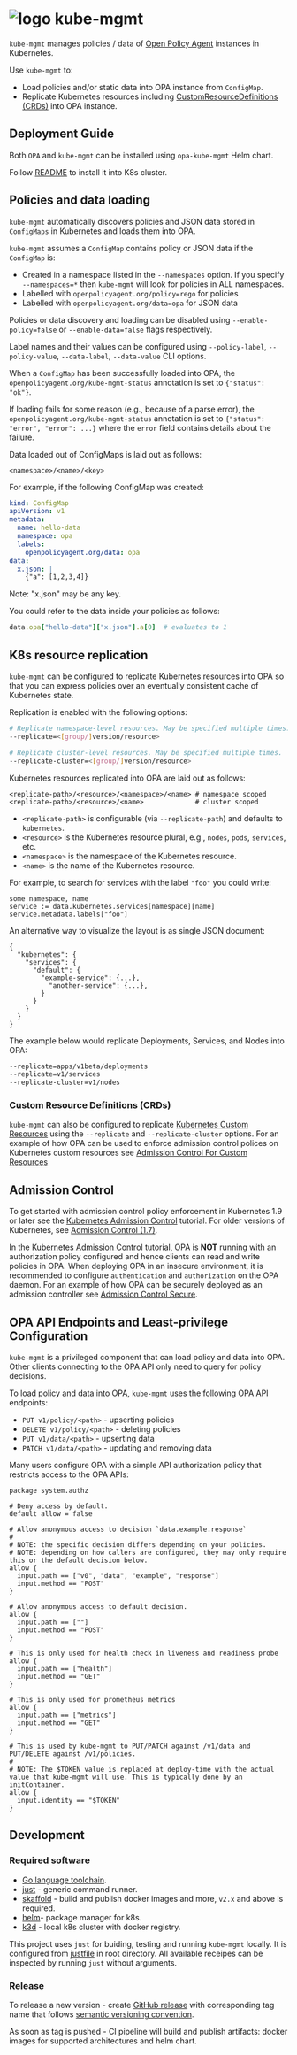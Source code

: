 # ![logo](./logo/logo.png) kube-mgmt

`kube-mgmt` manages policies / data of [Open Policy Agent](https://github.com/open-policy-agent/opa)
instances in Kubernetes.

Use `kube-mgmt` to:
* Load policies and/or static data into OPA instance from `ConfigMap`.
* Replicate Kubernetes resources
including [CustomResourceDefinitions (CRDs)](https://kubernetes.io/docs/concepts/extend-kubernetes/api-extension/custom-resources/#customresourcedefinitions) into OPA instance.

## Deployment Guide

Both `OPA` and `kube-mgmt` can be installed using `opa-kube-mgmt` Helm chart.

Follow [README](charts/opa-kube-mgmt/README.md) to install it into K8s cluster.

## Policies and data loading

`kube-mgmt` automatically discovers policies and JSON data
stored in `ConfigMaps` in Kubernetes and loads them into OPA.

`kube-mgmt` assumes a `ConfigMap` contains policy or JSON data if the `ConfigMap` is:

- Created in a namespace listed in the `--namespaces` option. If you specify `--namespaces=*` then `kube-mgmt` will look for policies in ALL namespaces.
- Labelled with `openpolicyagent.org/policy=rego` for policies
- Labelled with `openpolicyagent.org/data=opa` for JSON data

Policies or data discovery and loading can be disabled using `--enable-policy=false` or `--enable-data=false` flags respectively.

Label names and their values can be configured using `--policy-label`, `--policy-value`, `--data-label`, `--data-value` CLI options.

When a `ConfigMap` has been successfully loaded into OPA,
the `openpolicyagent.org/kube-mgmt-status` annotation is set to `{"status": "ok"}`.

If loading fails for some reason (e.g., because of a parse error), the
`openpolicyagent.org/kube-mgmt-status` annotation is set to `{"status": "error", "error": ...}`
where the `error` field contains details about the failure.

Data loaded out of ConfigMaps is laid out as follows:

```
<namespace>/<name>/<key>
```

For example, if the following ConfigMap was created:

```yaml
kind: ConfigMap
apiVersion: v1
metadata:
  name: hello-data
  namespace: opa
  labels:
    openpolicyagent.org/data: opa
data:
  x.json: |
    {"a": [1,2,3,4]}
```
Note: "x.json" may be any key.

You could refer to the data inside your policies as follows:

```ruby
data.opa["hello-data"]["x.json"].a[0]  # evaluates to 1
```

## K8s resource replication

`kube-mgmt` can be configured to replicate Kubernetes resources into OPA so that
you can express policies over an eventually consistent cache of Kubernetes
state.

Replication is enabled with the following options:

```bash
# Replicate namespace-level resources. May be specified multiple times.
--replicate=<[group/]version/resource>

# Replicate cluster-level resources. May be specified multiple times.
--replicate-cluster=<[group/]version/resource>
```

Kubernetes resources replicated into OPA are laid out as follows:

```
<replicate-path>/<resource>/<namespace>/<name> # namespace scoped
<replicate-path>/<resource>/<name>             # cluster scoped
```

- `<replicate-path>` is configurable (via `--replicate-path`) and
  defaults to `kubernetes`.
- `<resource>` is the Kubernetes resource plural, e.g., `nodes`,
  `pods`, `services`, etc.
- `<namespace>` is the namespace of the Kubernetes resource.
- `<name>` is the name of the Kubernetes resource.

For example, to search for services with the label `"foo"` you could write:

```
some namespace, name
service := data.kubernetes.services[namespace][name]
service.metadata.labels["foo"]
```

An alternative way to visualize the layout is as single JSON document:

```
{
  "kubernetes": {
    "services": {
      "default": {
        "example-service": {...},
          "another-service": {...},
        }
      }
    }
  }
}
```

The example below would replicate Deployments, Services, and Nodes into OPA:

```bash
--replicate=apps/v1beta/deployments
--replicate=v1/services
--replicate-cluster=v1/nodes
```

### Custom Resource Definitions (CRDs)

`kube-mgmt` can also be configured to replicate [Kubernetes Custom Resources](https://kubernetes.io/docs/concepts/extend-kubernetes/api-extension/custom-resources/) using the `--replicate` and `--replicate-cluster` options. For an example of how OPA can be used to enforce admission control polices on Kubernetes custom resources see [Admission Control For Custom Resources](./docs/admission-control-crd.md)

## Admission Control

To get started with admission control policy enforcement in Kubernetes 1.9 or later see the [Kubernetes Admission Control](http://www.openpolicyagent.org/docs/kubernetes-admission-control.html) tutorial. For older versions of Kubernetes, see [Admission Control (1.7)](./docs/admission-control-1.7.md).

In the [Kubernetes Admission Control](http://www.openpolicyagent.org/docs/kubernetes-admission-control.html) tutorial, OPA is **NOT** running with an authorization policy configured and hence clients can read and write policies in OPA. When deploying OPA in an insecure environment, it is recommended to configure `authentication` and `authorization` on the OPA daemon. For an example of how OPA can be securely deployed as an admission controller see [Admission Control Secure](./docs/admission-control-secure.md).

## OPA API Endpoints and Least-privilege Configuration

`kube-mgmt` is a privileged component that can load policy and data into OPA.
Other clients connecting to the OPA API only need to query for policy decisions.

To load policy and data into OPA, `kube-mgmt` uses the following OPA API
endpoints:

* `PUT v1/policy/<path>` - upserting policies
* `DELETE v1/policy/<path>` - deleting policies
* `PUT v1/data/<path>` - upserting data
* `PATCH v1/data/<path>` - updating and removing data

Many users configure OPA with a simple API authorization policy that restricts
access to the OPA APIs:

```rego
package system.authz

# Deny access by default.
default allow = false

# Allow anonymous access to decision `data.example.response`
#
# NOTE: the specific decision differs depending on your policies.
# NOTE: depending on how callers are configured, they may only require this or the default decision below.
allow {
  input.path == ["v0", "data", "example", "response"]
  input.method == "POST"
}

# Allow anonymous access to default decision.
allow {
  input.path == [""]
  input.method == "POST"
}

# This is only used for health check in liveness and readiness probe
allow {
  input.path == ["health"]
  input.method == "GET"
}

# This is only used for prometheus metrics
allow {
  input.path == ["metrics"]
  input.method == "GET"
}

# This is used by kube-mgmt to PUT/PATCH against /v1/data and PUT/DELETE against /v1/policies.
#
# NOTE: The $TOKEN value is replaced at deploy-time with the actual value that kube-mgmt will use. This is typically done by an initContainer.
allow {
  input.identity == "$TOKEN"
}
```

## Development

### Required software

* [Go language toolchain](https://go.dev/doc/install).
* [just](https://github.com/casey/just#just) - generic command runner.
* [skaffold](https://skaffold.dev/) - build and publish docker images and more, `v2.x` and above is required.
* [helm](https://helm.sh/docs/intro/install/)- package manager for k8s.
* [k3d](https://k3d.io/#installation) - local k8s cluster with docker registry.
 
This project uses `just` for buiding, testing and running `kube-mgmt` locally.
It is configured from [justfile](./justfile) in root directory.
All available receipes can be inspected by running `just` without arguments.

### Release

To release a new version - create [GitHub release](https://github.com/open-policy-agent/kube-mgmt/releases)
with corresponding tag name that follows [semantic versioning convention](https://semver.org/).

As soon as tag is pushed - CI pipeline will build and publish artifacts: docker images for supported architectures and helm chart.
